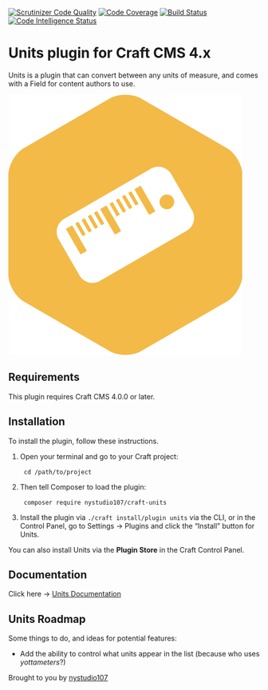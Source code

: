 [![Scrutinizer Code Quality](https://scrutinizer-ci.com/g/nystudio107/craft-units/badges/quality-score.png?b=v4)](https://scrutinizer-ci.com/g/nystudio107/craft-units/?branch=v4) [![Code Coverage](https://scrutinizer-ci.com/g/nystudio107/craft-units/badges/coverage.png?b=v4)](https://scrutinizer-ci.com/g/nystudio107/craft-units/?branch=v4) [![Build Status](https://scrutinizer-ci.com/g/nystudio107/craft-units/badges/build.png?b=v4)](https://scrutinizer-ci.com/g/nystudio107/craft-units/build-status/v4) [![Code Intelligence Status](https://scrutinizer-ci.com/g/nystudio107/craft-units/badges/code-intelligence.svg?b=v4)](https://scrutinizer-ci.com/code-intelligence)

# Units plugin for Craft CMS 4.x

Units is a plugin that can convert between any units of measure, and comes with a Field for content authors to use.

![Screenshot](./docs/docs/resources/img/plugin-logo.png)

## Requirements

This plugin requires Craft CMS 4.0.0 or later.

## Installation

To install the plugin, follow these instructions.

1. Open your terminal and go to your Craft project:

        cd /path/to/project

2. Then tell Composer to load the plugin:

        composer require nystudio107/craft-units

3. Install the plugin via `./craft install/plugin units` via the CLI, or in the Control Panel, go to Settings → Plugins and click the “Install” button for Units.

You can also install Units via the **Plugin Store** in the Craft Control Panel.

## Documentation

Click here -> [Units Documentation](https://nystudio107.com/plugins/units/documentation)

## Units Roadmap

Some things to do, and ideas for potential features:

* Add the ability to control what units appear in the list (because who uses _yottameters_?)

Brought to you by [nystudio107](https://nystudio107.com/)
